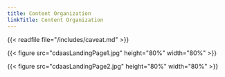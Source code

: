 ```yaml
---
title: Content Organization
linkTitle: Content Organization
---
```


{{< readfile file="/includes/caveat.md" >}}


{{< figure src="cdaasLandingPage1.jpg" height="80%" width="80%" >}}

{{< figure src="cdaasLandingPage2.jpg" height="80%" width="80%" >}}